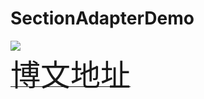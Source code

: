# SectionAdapterDemo
<html> <body><img src="http://img.blog.csdn.net/20151209163108861"/>
<div><a href="http://blog.csdn.net/u012975705/article/details/50238269"><font size="20px">博文地址</font></a></div>
</body></html>
